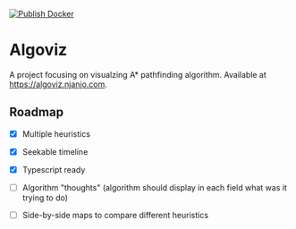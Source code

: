 [![Publish Docker](https://github.com/ssaric/algoviz/actions/workflows/publish.yml/badge.svg)](https://github.com/ssaric/algoviz/actions/workflows/publish.yml)

# Algoviz
A project focusing on visualzing A* pathfinding algorithm. Available at https://algoviz.njanjo.com.

## Roadmap

- [x] Multiple heuristics

- [x] Seekable timeline

- [x] Typescript ready

- [ ] Algorithm "thoughts" (algorithm should display in each field what was it trying to do)

- [ ] Side-by-side maps to compare different heuristics
